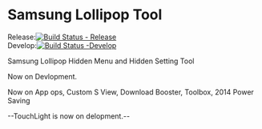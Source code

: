 # Samsung Lollipop Tool

Release:[![Build Status - Release](https://travis-ci.org/Intrainos/SamsungLTool.svg?branch=release)](https://travis-ci.org/Intrainos/SamsungLTool)<br>
Develop:[![Build Status -Develop](https://travis-ci.org/Intrainos/SamsungLTool.svg?branch=develop)](https://travis-ci.org/Intrainos/SamsungLTool)

Samsung Lollipop Hidden Menu and  Hidden Setting Tool

Now on Devlopment.

Now on App ops, Custom S View, Download Booster, Toolbox, 2014 Power Saving

--TouchLight is now on delopment.--